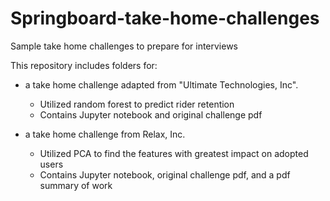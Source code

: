 # Springboard-take-home-challenges
Sample take home challenges to prepare for interviews

This repository includes folders for:
  - a take home challenge adapted from "Ultimate Technologies, Inc".
    - Utilized random forest to predict rider retention
    - Contains Jupyter notebook and original challenge pdf

  - a take home challenge from Relax, Inc. 
    - Utilized PCA to find the features with greatest impact on adopted users
    - Contains Jupyter notebook, original challenge pdf, and a pdf summary of work
